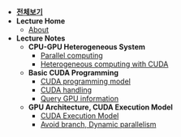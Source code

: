 - [**전체보기**](dashboard)
- **Lecture Home**
  - [About](pro-cuda-c/notes/)
- **Lecture Notes**
  - **CPU-GPU Heterogeneous System**
    - [Parallel computing](pro-cuda-c/notes/ch01/summary01)
    - [Heterogeneous computing with CUDA](pro-cuda-c/notes/ch01/summary02)
  - **Basic CUDA Programming**
    - [CUDA programming model](pro-cuda-c/notes/ch02/summary01)
    - [CUDA handling](pro-cuda-c/notes/ch02/summary02)
    - [Query GPU information](pro-cuda-c/notes/ch02/summary03)
  - **GPU Architecture, CUDA Execution Model**
    - [CUDA Execution Model](pro-cuda-c/notes/ch03/summary01)
    - [Avoid branch, Dynamic parallelism](pro-cuda-c/notes/ch03/summary02)